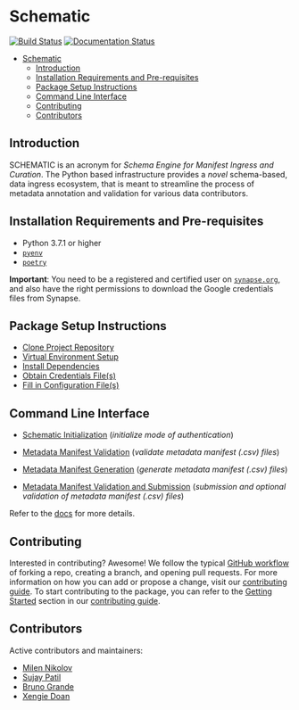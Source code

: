 # Schematic
[![Build Status](https://img.shields.io/endpoint.svg?url=https%3A%2F%2Factions-badge.atrox.dev%2FSage-Bionetworks%2Fschematic%2Fbadge%3Fref%3Ddevelop&style=flat)](https://actions-badge.atrox.dev/Sage-Bionetworks/schematic/goto?ref=develop) [![Documentation Status](https://readthedocs.org/projects/sage-schematic/badge/?version=develop)](https://sage-schematic.readthedocs.io/en/develop/?badge=develop)


- [Schematic](#schematic)
  - [Introduction](#introduction)
  - [Installation Requirements and Pre-requisites](#installation-requirements-and-pre-requisites)
  - [Package Setup Instructions](#package-setup-instructions)
  - [Command Line Interface](#command-line-interface)
  - [Contributing](#contributing)
  - [Contributors](#contributors)

## Introduction

SCHEMATIC is an acronym for _Schema Engine for Manifest Ingress and Curation_. The Python based infrastructure provides a _novel_ schema-based, data ingress ecosystem, that is meant to streamline the process of metadata annotation and validation for various data contributors.

## Installation Requirements and Pre-requisites

* Python 3.7.1 or higher
* [`pyenv`](https://github.com/pyenv/pyenv)
* [`poetry`](https://github.com/python-poetry/poetry)


**Important**: You need to be a registered and certified user on [`synapse.org`](https://www.synapse.org/), and also have the right permissions to download the Google credentials files from Synapse.

## Package Setup Instructions

* [Clone Project Repository](https://sage-schematic.readthedocs.io/en/develop/README.html#clone-project-repository)
* [Virtual Environment Setup](https://sage-schematic.readthedocs.io/en/develop/README.html#virtual-environment-setup)
* [Install Dependencies](https://sage-schematic.readthedocs.io/en/develop/README.html#install-dependencies)
* [Obtain Credentials File(s)](https://sage-schematic.readthedocs.io/en/develop/README.html#obtain-credentials-file-s)
* [Fill in Configuration File(s)](https://sage-schematic.readthedocs.io/en/develop/README.html#fill-in-configuration-file-s)


## Command Line Interface

* [Schematic Initialization](https://sage-schematic.readthedocs.io/en/develop/cli_reference.html#schematic-init) (_initialize mode of authentication_)

* [Metadata Manifest Validation](https://sage-schematic.readthedocs.io/en/develop/cli_reference.html#schematic-model-validate) (_validate metadata manifest (.csv) files_)

* [Metadata Manifest Generation](https://sage-schematic.readthedocs.io/en/develop/cli_reference.html#schematic-manifest-get) (_generate metadata manifest (.csv) files_)

* [Metadata Manifest Validation and Submission](https://sage-schematic.readthedocs.io/en/develop/cli_reference.html#schematic-model-submit) (_submission and optional validation of metadata manifest (.csv) files_)

Refer to the [docs](https://github.com/Sage-Bionetworks/schematic/tree/develop/docs/md/details.md) for more details.

## Contributing

Interested in contributing? Awesome! We follow the typical [GitHub workflow](https://guides.github.com/introduction/flow/) of forking a repo, creating a branch, and opening pull requests. For more information on how you can add or propose a change, visit our [contributing guide](CONTRIBUTION.md). To start contributing to the package, you can refer to the [Getting Started](CONTRIBUTION.md#getting-started) section in our [contributing guide](CONTRIBUTION.md).

## Contributors

Active contributors and maintainers:

- [Milen Nikolov](https://github.com/milen-sage)
- [Sujay Patil](https://github.com/sujaypatil96)
- [Bruno Grande](https://github.com/BrunoGrandePhD)
- [Xengie Doan](https://github.com/xdoan)
